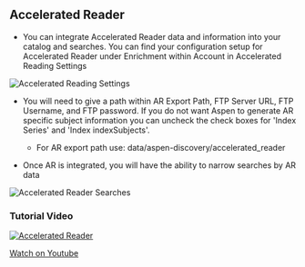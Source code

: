 ## Accelerated Reader

- You can integrate Accelerated Reader data and information into your catalog and searches. You can find your configuration setup for Accelerated Reader under Enrichment within Account in Accelerated Reading Settings

![Accelerated Reading Settings](/manual/images/Accelerated-Reader.png)

- You will need to give a path within AR Export Path, FTP Server URL, FTP Username, and FTP password. If you do not want Aspen to generate AR specific subject information you can uncheck the check boxes for 'Index Series' and 'Index indexSubjects'.
  - For AR export path use: data/aspen-discovery/accelerated_reader

- Once AR is integrated, you will have the ability to narrow searches by AR data

![Accelerated Reader Searches](/manual/images/Accelerated-Reader-Facets.png)


### Tutorial Video

[![Accelerated Reader](/manual/images/Accelerated-Reader.jpg)](https://youtu.be/FSPzWPiyd_4)

[Watch on Youtube](https://youtu.be/FSPzWPiyd_4)

